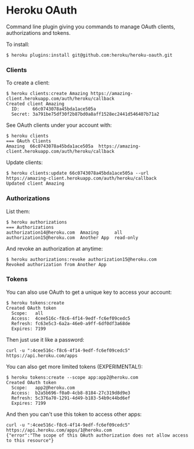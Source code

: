 # Heroku OAuth

Command line plugin giving you commands to manage OAuth clients, authorizations and tokens.

To install:

```
$ heroku plugins:install git@github.com:heroku/heroku-oauth.git
```

### Clients

To create a client:

```
$ heroku clients:create Amazing https://amazing-client.herokuapp.com/auth/heroku/callback
Created client Amazing
  ID:     66c0743078a45bda1ace505a
  Secret: 3a791be75df30f2b87bd0a8aff1528ec2441d546407b71a2
```

See OAuth clients under your account with:

```
$ heroku clients
=== OAuth Clients
Amazing  66c0743078a45bda1ace505a  https://amazing-client.herokuapp.com/auth/heroku/callback
```

Update clients:

```
$ heroku clients:update 66c0743078a45bda1ace505a --url https://amazing-client.herokuapp.com/auth/heroku/callback
Updated client Amazing
```


### Authorizations

List them:

```
$ heroku authorizations
=== Authorizations
authorization14@heroku.com  Amazing      all
authorization15@heroku.com  Another App  read-only
```

And revoke an authorization at anytime:

```
$ heroku authorizations:revoke authorization15@heroku.com
Revoked authorization from Another App
```

### Tokens

You can also use OAuth to get a unique key to access your account:

```
$ heroku tokens:create
Created OAuth token
  Scope:   all
  Access:  4cee516c-f8c6-4f14-9edf-fc6ef09cedc5
  Refresh: fc63e5c3-6a2a-46e0-a9ff-6df0df3a68de
  Expires: 7199
```

Then just use it like a password:

```
curl -u ":4cee516c-f8c6-4f14-9edf-fc6ef09cedc5" https://api.heroku.com/apps
```

You can also get more limited tokens (EXPERIMENTAL!):

```
$ heroku tokens:create --scope app:app2@heroku.com
Created OAuth token
  Scope:   app2@heroku.com
  Access:  b2a5b696-f0a0-4cb8-8184-27c319d8d9e3
  Refresh: 5c376a70-1291-4d49-b183-54b9c44bd6ef
  Expires: 7199
```

And then you can't use this token to access other apps:

```
curl -u ":4cee516c-f8c6-4f14-9edf-fc6ef09cedc5" https://api.heroku.com/apps/1@heroku.com
{"error":"The scope of this OAuth authorization does not allow access to this resource"}
```
